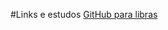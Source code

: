 #Links e estudos
[GitHub para libras](https://www.tandfonline.com/doi/full/10.1080/01639269.2015.1062587)